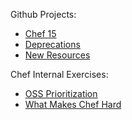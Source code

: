 Github Projects:
- [Chef 15](https://github.com/chef/chef/projects/11)
- [Deprecations](https://github.com/chef/chef/projects/13)
- [New Resources](https://github.com/chef/chef/projects/15)

Chef Internal Exercises:
- [OSS Prioritization](https://github.com/chef/community-summits/blob/master/files/2018/Seattle/ChefOSSPrioritization.pdf)
- [What Makes Chef Hard](https://github.com/chef/community-summits/blob/master/files/2018/Seattle/WhatMakesChefHard.pdf)